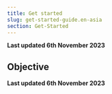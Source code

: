 ```yaml
---
title: Get started
slug: get-started-guide.en-asia
section: Get-Started
---
```


**Last updated 6th November 2023**



## Objective  

**Last updated 6th November 2023**

